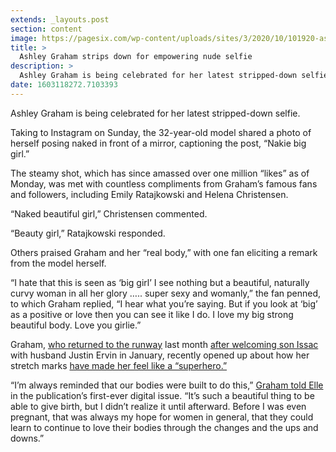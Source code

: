 ```yaml
--- 
extends: _layouts.post 
section: content 
image: https://pagesix.com/wp-content/uploads/sites/3/2020/10/101920-ashley-graham-main.jpg?quality=90&strip=all&w=1200 
title: > 
  Ashley Graham strips down for empowering nude selfie 
description: > 
  Ashley Graham is being celebrated for her latest stripped-down selfie.“Naked beautiful girl,” Christensen commented.“Beauty girl,” Ratajkowski responded.Others praised Graham and her “real body,” with one fan eliciting a remark from the model herself.I love my big strong beautiful body. 
date: 1603118272.7103393 
--- 
```

<div><p>Ashley Graham is being celebrated for her latest stripped-down selfie.</p>
<p>Taking to Instagram on Sunday, the 32-year-old model shared a photo of herself posing naked in front of a mirror, captioning the post, &#8220;Nakie big girl.&#8221;</p>
<p>The steamy shot, which has since amassed over one million &#8220;likes&#8221; as of Monday, was met with countless compliments from Graham&#8217;s famous fans and followers, including Emily Ratajkowski and Helena Christensen.</p>
<p>&#8220;Naked beautiful girl,&#8221; Christensen commented.</p>
<p>&#8220;Beauty girl,&#8221; Ratajkowski responded.</p>
<p>Others praised Graham and her &#8220;real body,&#8221; with one fan eliciting a remark from the model herself.</p>
<p>&#8220;I hate that this is seen as &#8216;big girl&#8217; I see nothing but a beautiful, naturally curvy woman in all her glory &#8230;.. super sexy and womanly,&#8221; the fan penned, to which Graham replied, &#8220;I hear what you&#8217;re saying. But if you look at &#8216;big&#8217; as a positive or love then you can see it like I do. I love my big strong beautiful body. Love you girlie.&#8221;</p>
<p>Graham, <a href="https://pagesix.com/2020/09/23/ashley-graham-makes-her-runway-return-after-giving-birth-in-january/">who returned to the runway</a> last month <a href="https://pagesix.com/2020/01/20/model-ashley-graham-gives-birth-to-baby-boy/">after welcoming son Issac</a> with husband Justin Ervin in January, recently opened up about how her stretch marks <a href="https://pagesix.com/2020/08/03/ashley-graham-says-her-stretch-marks-make-her-feel-like-a-superhero/">have made her feel like a &#8220;superhero.&#8221;</a></p>
<p>&#8220;I&#8217;m always reminded that our bodies were built to do this,&#8221; <a href="https://www.elle.com/culture/a33396152/ashley-graham-kristen-bell-interview/" target="_blank" rel="noopener noreferrer">Graham told Elle</a> in the publication&#8217;s first-ever digital issue. &#8220;It&#8217;s such a beautiful thing to be able to give birth, but I didn&#8217;t realize it until afterward. Before I was even pregnant, that was always my hope for women in general, that they could learn to continue to love their bodies through the changes and the ups and downs.&#8221;</p>
			</div>